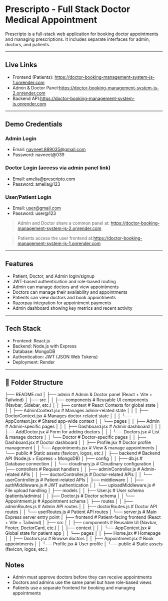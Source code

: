 # Prescripto - Full Stack Doctor Medical Appointment 

Prescripto is a full-stack web application for booking doctor appointments and managing prescriptions. It includes separate interfaces for admin, doctors, and patients.

---

## Live Links

- Frontend (Patients): https://doctor-booking-management-system-js-1.onrender.com
- Admin & Doctor Panel:https://doctor-booking-management-system-js-2.onrender.com
- Backend API:https://doctor-booking-management-system-js.onrender.com

---

## Demo Credentials

### Admin Login
- Email: navneet.889035@gmail.com  
- Password: navneet@039

### Doctor Login (access via admin panel link)
- Email: amelia@prescripto.com
- Password: amelia@123

### User/Patient Login
- Email: user@gmail.com  
- Password: user@123

> Admin and Doctor share a common panel at: https://doctor-booking-management-system-js-2.onrender.com

> Patients access the user frontend at:https://doctor-booking-management-system-js-1.onrender.com

---

## Features

- Patient, Doctor, and Admin login/signup
- JWT-based authentication and role-based routing
- Admin can manage doctors and view appointments
- Doctors can manage their availability and appointments
- Patients can view doctors and book appointments
- Razorpay integration for appointment payments
- Admin dashboard showing key metrics and recent activity

---

## Tech Stack

- Frontend: React.js
- Backend: Node.js with Express
- Database: MongoDB
- Authentication: JWT (JSON Web Tokens)
- Deployment: Render

---




## 📂 Folder Structure

├── README.md
│
├── admin # Admin & Doctor panel (React + Vite + Tailwind)
│ ├── src
│ │ ├── components # Reusable UI components (Navbar, Sidebar, etc.)
│ │ ├── context # React Contexts for global state
│ │ │ ├── AdminContext.jsx # Manages admin-related state
│ │ │ ├── DoctorContext.jsx # Manages doctor-related state
│ │ │ └── AppContext.jsx # Shared app-wide context
│ │ └── pages
│ │ ├── Admin # Admin-specific pages
│ │ │ ├── Dashboard.jsx # Admin dashboard
│ │ │ ├── AddDoctor.jsx # Form for adding doctors
│ │ │ └── Doctors.jsx # List & manage doctors
│ │ └── Doctor # Doctor-specific pages
│ │ ├── Dashboard.jsx # Doctor dashboard
│ │ ├── Profile.jsx # Doctor profile management
│ │ └── Appointments.jsx # View & manage appointments
│ └── public # Static assets (favicon, logos, etc.)
│
├── backend # Backend API (Node.js + Express + MongoDB)
│ ├── config
│ │ ├── db.js # Database connection
│ │ └── cloudinary.js # Cloudinary configuration
│ ├── controllers # Request handlers
│ │ ├── adminController.js # Admin-related APIs
│ │ ├── doctorController.js # Doctor-related APIs
│ │ └── userController.js # Patient-related APIs
│ ├── middleware
│ │ ├── authMiddleware.js # JWT authentication
│ │ └── uploadMiddleware.js # File upload handling
│ ├── models
│ │ ├── User.js # User schema (patients/admins)
│ │ ├── Doctor.js # Doctor schema
│ │ └── Appointment.js # Appointment schema
│ ├── routes
│ │ ├── adminRoutes.js # Admin API routes
│ │ ├── doctorRoutes.js # Doctor API routes
│ │ └── userRoutes.js # Patient API routes
│ └── server.js # Main Express server entry point
│
├── frontend # Patient-facing frontend (React + Vite + Tailwind)
│ ├── src
│ │ ├── components # Reusable UI (Navbar, Footer, DoctorCard, etc.)
│ │ ├── context
│ │ │ └── AppContext.jsx # Global state for patient app
│ │ └── pages
│ │ ├── Home.jsx # Homepage
│ │ ├── Doctors.jsx # Browse doctors
│ │ ├── Appointment.jsx # Book appointments
│ │ └── Profile.jsx # User profile
│ └── public # Static assets (favicon, logos, etc.)

## Notes

- Admin must approve doctors before they can receive appointments
- Doctors and admins use the same panel but have role-based views
- Patients use a separate frontend for booking and managing appointments

